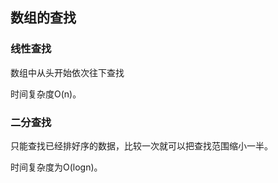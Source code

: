 ## 数组的查找

### 线性查找  
数组中从头开始依次往下查找  

时间复杂度O(n)。
### 二分查找
只能查找已经排好序的数据，比较一次就可以把查找范围缩小一半。  

时间复杂度为O(logn)。